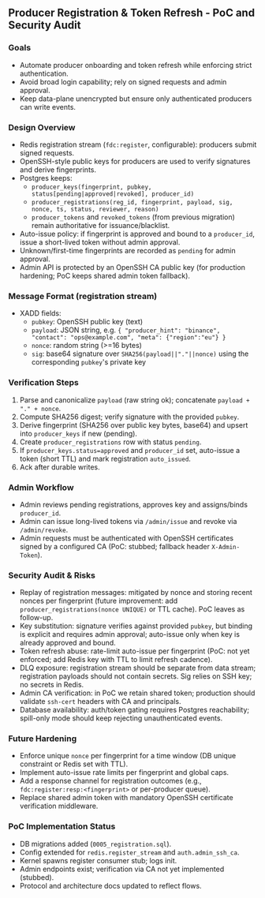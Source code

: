 ## Producer Registration & Token Refresh - PoC and Security Audit

### Goals
- Automate producer onboarding and token refresh while enforcing strict authentication.
- Avoid broad login capability; rely on signed requests and admin approval.
- Keep data-plane unencrypted but ensure only authenticated producers can write events.

### Design Overview
- Redis registration stream (`fdc:register`, configurable): producers submit signed requests.
- OpenSSH-style public keys for producers are used to verify signatures and derive fingerprints.
- Postgres keeps:
  - `producer_keys(fingerprint, pubkey, status[pending|approved|revoked], producer_id)`
  - `producer_registrations(reg_id, fingerprint, payload, sig, nonce, ts, status, reviewer, reason)`
  - `producer_tokens` and `revoked_tokens` (from previous migration) remain authoritative for issuance/blacklist.
- Auto-issue policy: if fingerprint is approved and bound to a `producer_id`, issue a short-lived token without admin approval.
- Unknown/first-time fingerprints are recorded as `pending` for admin approval.
- Admin API is protected by an OpenSSH CA public key (for production hardening; PoC keeps shared admin token fallback).

### Message Format (registration stream)
- XADD fields:
  - `pubkey`: OpenSSH public key (text)
  - `payload`: JSON string, e.g. `{ "producer_hint": "binance", "contact": "ops@example.com", "meta": {"region":"eu"} }`
  - `nonce`: random string (>=16 bytes)
  - `sig`: base64 signature over `SHA256(payload||"."||nonce)` using the corresponding `pubkey`'s private key

### Verification Steps
1. Parse and canonicalize `payload` (raw string ok); concatenate `payload + "." + nonce`.
2. Compute SHA256 digest; verify signature with the provided `pubkey`.
3. Derive fingerprint (SHA256 over public key bytes, base64) and upsert into `producer_keys` if new (pending).
4. Create `producer_registrations` row with status `pending`.
5. If `producer_keys.status=approved` and `producer_id` set, auto-issue a token (short TTL) and mark registration `auto_issued`.
6. Ack after durable writes.

### Admin Workflow
- Admin reviews pending registrations, approves key and assigns/binds `producer_id`.
- Admin can issue long-lived tokens via `/admin/issue` and revoke via `/admin/revoke`.
- Admin requests must be authenticated with OpenSSH certificates signed by a configured CA (PoC: stubbed; fallback header `X-Admin-Token`).

### Security Audit & Risks
- Replay of registration messages: mitigated by nonce and storing recent nonces per fingerprint (future improvement: add `producer_registrations(nonce UNIQUE)` or TTL cache). PoC leaves as follow-up.
- Key substitution: signature verifies against provided `pubkey`, but binding is explicit and requires admin approval; auto-issue only when key is already approved and bound.
- Token refresh abuse: rate-limit auto-issue per fingerprint (PoC: not yet enforced; add Redis key with TTL to limit refresh cadence).
- DLQ exposure: registration stream should be separate from data stream; registration payloads should not contain secrets. Sig relies on SSH key; no secrets in Redis.
- Admin CA verification: in PoC we retain shared token; production should validate `ssh-cert` headers with CA and principals.
- Database availability: auth/token gating requires Postgres reachability; spill-only mode should keep rejecting unauthenticated events.

### Future Hardening
- Enforce unique `nonce` per fingerprint for a time window (DB unique constraint or Redis set with TTL).
- Implement auto-issue rate limits per fingerprint and global caps.
- Add a response channel for registration outcomes (e.g., `fdc:register:resp:<fingerprint>` or per-producer queue).
- Replace shared admin token with mandatory OpenSSH certificate verification middleware.

### PoC Implementation Status
- DB migrations added (`0005_registration.sql`).
- Config extended for `redis.register_stream` and `auth.admin_ssh_ca`.
- Kernel spawns register consumer stub; logs init.
- Admin endpoints exist; verification via CA not yet implemented (stubbed).
- Protocol and architecture docs updated to reflect flows.
